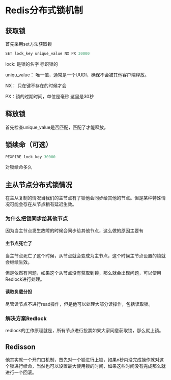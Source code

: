 # Redis分布式锁机制

## 获取锁

首先采用set方法获取锁

~~~java
SET lock_key unique_value NX PX 30000
~~~

lock: 是锁的名字 标识锁的

uniqu_value： 唯一值，通常是一个UUDI，确保不会被其他客户端释放。

NX： 只在键不存在的时候才会

PX：锁的过期时间，单位是毫秒 这里是30秒

## 释放锁

首先检查unique_value是否匹配，匹配了才能释放。

## 锁续命（可选）

~~~java
PEXPIRE lock_key 30000
~~~

对锁续命多久

## 主从节点分布式锁情况

在主从复制的情况当我们的主节点有了锁他会同步给其他的节点。但是某种特殊情况可能会存在从节点稍有延迟生效。

### 为什么把锁同步给其他节点

因为当主节点发生故障的时候会同步给其他节点，这么做的原因主要有

#### 主节点死亡了

当主节点死亡了这个时候，从节点就会变成为主节点，这个时候主节点设置的锁就会继续生效。

但是依然有问题，如果这个从节点没有获取到锁，那么就会出现问题，可以使用Redlock进行处理。

#### 读取负载分担

尽管读节点不进行read操作，但是他可以处理大部分读操作，包括读取锁。

### 解决方案Redlock

redlock的工作原理就是，所有节点进行投票如果大家同意获取锁，那么就上锁。

## Redisson

他其实就一个开门口机制，首先对一个锁进行上锁，如果n秒内没完成操作就对这个锁进行续命，当然也可以设置最大使用锁的时间，如果这些时间没有完成那么就进行一个回滚。
